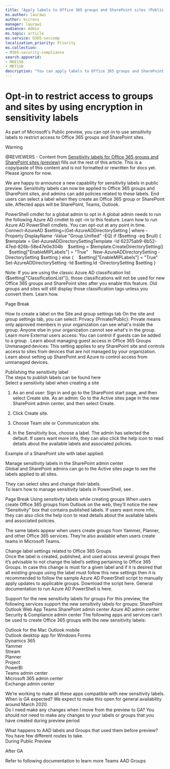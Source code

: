 ```yaml
---
title: "Apply labels to Office 365 groups and SharePoint sites (Public preview) "
ms.author: laurawi
author: kccross
manager: laurawi
audience: Admin
ms.topic: article
ms.service: O365-seccomp
localization_priority: Priority
ms.collection: 
- M365-security-compliance
search.appverid: 
- MOE150
- MET150
description: "You can apply labels to Office 365 groups and SharePoint sites. Sensitivity labels can use encryption to protect groups and sites."
---
```


# Opt-in to restrict access to groups and sites by using encryption in sensitivity labels

As part of Microsoft's Public preview, you can opt-in to use sensitivity labels to restrict access to Office 365 groups and SharePoint sites.

> [!WARNING]
> @REVIEWERS - Content from [Sensitivity labels for Office 365 groups and SharePoint sites (preview)](https://microsoft.sharepoint-df.com/:w:/t/CrossPremises/Ecl81il3l19HklBamX9nLdIBnoxNxsp8_9p9uT1iIP1gNQ?e=SDQ8AS) fills out the rest of this article. This is a copy/paste of this content and is not formatted or rewritten for docs yet. Please ignore for now.

We are happy to announce a new capability for sensitivity labels in public preview. Sensitivity labels can now be applied to Office 365 groups and SharePoint sites, and admins can add policies related to these labels. End users can select a label when they create an Office 365 group or SharePoint site. Affected apps will be SharePoint, Teams, Outlook. 


 
 
PowerShell cmdlet for a global admin to opt in 
A global admin needs to run the following Azure AD cmdlet to opt –in to this feature. Learn how to run Azure AD PowerShell cmdlets. You can opt-out at any point in time.  
Connect-AzureAD 
$setting=(Get-AzureADDirectorySetting | where -Property DisplayName -Value "Group.Unified" -EQ) 
if ($setting -eq $null) 
{ 
    $template = Get-AzureADDirectorySettingTemplate -Id 62375ab9-6b52-47ed-826b-58e47e0e304b 
    $setting = $template.CreateDirectorySetting() 
    $setting["EnableMIPLabels"] = "True" 
    New-AzureADDirectorySetting -DirectorySetting $setting 
} 
else 
{ 
    $setting["EnableMIPLabels"] = "True" 
    Set-AzureADDirectorySetting -Id $setting.Id -DirectorySetting $setting 
} 
 
Note: If you are using the classic Azure AD classification list ($setting["ClassificationList"]), those classifications will not be used for new Office 365 groups and SharePoint sites after you enable this feature. Old groups and sites will still display those classification tags unless you convert them. Learn how.  
 

Page Break
 
How to create a label on the Site and group settings tab 
On the site and group settings tab, you can select: 
Privacy {Private/Public}:  Private means only approved members in your organization can see what's inside the group. Anyone else in your organization cannot see what's in the group. Learn more 
External users access: You can control if guests can be added to a group . Learn about managing guest access in Office 365 Groups 
Unmanaged devices: This setting applies to any SharePoint site and controls access to sites from devices that are not managed by your organization. Learn about setting up SharePoint and Azure to control access from unmanaged devices. 


 
 
Publishing the sensitivity label   
The steps to publish labels can be found here  
Select a sensitivity label when creating a site  
1. As an end user: Sign in and go to the SharePoint start page, and then select Create site. 
As an admin: Go to the Active sites page in the new SharePoint admin center, and then select Create.  
2. Click Create site.  
3. Choose Team site or Communication site.  
 
4. In the Sensitivity box, choose a label. The admin has selected the default. If users want more info, they can also click the help icon to read details about the available labels and associated policies. 
 
Example of a SharePoint site with label applied: 
 
Manage sensitivity labels in the SharePoint admin center  
Global and SharePoint admins can go to the Active sites page to see the labels applied to all sites. 




 
 
They can select sites and change their labels.  
To learn how to manage sensitivity labels in PowerShell, see <link>. 


 

Page Break
Using sensitivity labels while creating groups 
When users create Office 365 groups from Outlook on the web, they’ll notice the new “Sensitivity” box that contains published labels. If users want more info, they can also click the help icon to read details about the available labels and associated policies.  


 
The same labels appear when users create groups from Yammer, Planner, and other Office 365 services. They’re also available when users create teams in Microsoft Teams.  


 
 
Change label settings related to Office 365 Groups   
Once the label is created, published, and used across several groups then it’s advisable to not change the label’s setting pertaining to Office 365 Groups. In case this change is must for a given label and if it is desired that all existing groups using the label must follow this new settings then it is recommended to follow the sample Azure AD PowerShell script to manually apply updates to applicable groups. Download the script here. General documentation to run Azure AD PowerShell is here. 
 
Support for the new sensitivity labels for groups 
For this preview, the following services support the new sensitivity labels for groups: 
SharePoint 
Outlook Web App 
Teams 
SharePoint admin center 
Azure AD admin center 
Security & Compliance admin center 
The following apps and services can’t be used to create Office 365 groups with the new sensitivity labels: 

Outlook for the Mac 
Outlook mobile  
Outlook desktop app for Windows 
Forms  
Dynamics 365  
Yammer  
Stream  
Planner  
Project  
PowerBI  
Teams admin center  
Microsoft 365 admin center  
Exchange admin center 
 
We’re working to make all these apps compatible with new sensitivity labels.  
When is GA expected? 
We expect to make this open for general availability around March 2020.  
Do I need make any changes when I move from the preview to GA? 
You should not need to make any changes to your labels or groups that you have created during preview period 
 
What happens to AAD labels and Groups that used them before preview? 
You have few different routes to take.  
During Public Preview 
<Sanjoyan to add> 
 
After GA 
<Sanjoyan to add> 
 
Refer to following documentation to learn more 
Teams 
AAD 
Groups
